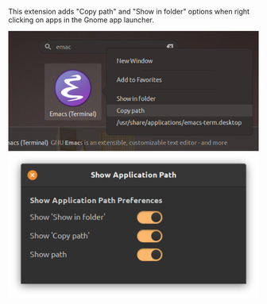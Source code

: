 This extension adds "Copy path" and "Show in folder" options when right clicking on apps in the Gnome app launcher.

![Menu](res/show_application_path_menu.png)
![Preferences](res/show_application_path_prefs.png)

